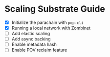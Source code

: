 # Scaling Substrate Guide
- [x] Initialize the parachain with `pop-cli`
- [x] Running a local network with Zombinet
- [ ] Add elastic scaling
- [ ] Add async backing
- [ ] Enable metadata hash
- [ ] Enable POV reclaim feature

